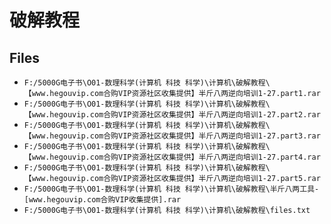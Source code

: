 # 破解教程

## Files

- `F:/5000G电子书\O01-数理科学(计算机 科技 科学)\计算机\破解教程\【www.hegouvip.com合购VIP资源社区收集提供】半斤八两逆向培训1-27.part1.rar`
- `F:/5000G电子书\O01-数理科学(计算机 科技 科学)\计算机\破解教程\【www.hegouvip.com合购VIP资源社区收集提供】半斤八两逆向培训1-27.part2.rar`
- `F:/5000G电子书\O01-数理科学(计算机 科技 科学)\计算机\破解教程\【www.hegouvip.com合购VIP资源社区收集提供】半斤八两逆向培训1-27.part3.rar`
- `F:/5000G电子书\O01-数理科学(计算机 科技 科学)\计算机\破解教程\【www.hegouvip.com合购VIP资源社区收集提供】半斤八两逆向培训1-27.part4.rar`
- `F:/5000G电子书\O01-数理科学(计算机 科技 科学)\计算机\破解教程\【www.hegouvip.com合购VIP资源社区收集提供】半斤八两逆向培训1-27.part5.rar`
- `F:/5000G电子书\O01-数理科学(计算机 科技 科学)\计算机\破解教程\半斤八两工具-[www.hegouvip.com合购VIP收集提供].rar`
- `F:/5000G电子书\O01-数理科学(计算机 科技 科学)\计算机\破解教程\files.txt`
